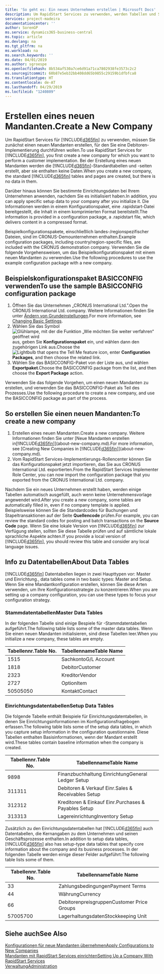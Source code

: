 ```yaml
---
title: 'So geht es: Ein neues Unternehmen erstellen | Microsoft Docs'
description: Um RapidStart Services zu verwenden, werden Tabellen und Seiten erstellt, aber sie enthalten keine Daten.
services: project-madeira
documentationcenter: ''
author: SorenGP
ms.service: dynamics365-business-central
ms.topic: article
ms.devlang: na
ms.tgt_pltfrm: na
ms.workload: na
ms.search.keywords: ''
ms.date: 04/01/2019
ms.author: sgroespe
ms.openlocfilehash: 8b534af530a7ce6d91a71ca7802938fe3573c2c2
ms.sourcegitcommit: 60b87e5eb32bb408dd65b9855c29159b1dfbfca8
ms.translationtype: HT
ms.contentlocale: de-AT
ms.lasthandoff: 04/29/2019
ms.locfileid: "1240809"
---
```

# <a name="create-a-new-company"></a><span data-ttu-id="8441c-103">Erstellen eines neuen Mandanten.</span><span class="sxs-lookup"><span data-stu-id="8441c-103">Create a New Company</span></span>
<span data-ttu-id="8441c-104">Um RapidStart Services für [!INCLUDE[d365fin](includes/d365fin_md.md)] zu verwenden, müssen Sie zunächst einen neuen Mandanten erstellen, für den Sie eine Debitoren-Implementierung durchführen wollen.</span><span class="sxs-lookup"><span data-stu-id="8441c-104">To use RapidStart Services for [!INCLUDE[d365fin](includes/d365fin_md.md)], you first create a new company for which you want to perform a customer implementation.</span></span> <span data-ttu-id="8441c-105">Bei der Erstellung eines neuen Mandanten werden die [!INCLUDE[d365fin](includes/d365fin_md.md)]-Standardtabellen und -seiten erstellt, aber sie enthalten keine Daten.</span><span class="sxs-lookup"><span data-stu-id="8441c-105">When you create a new company, the standard [!INCLUDE[d365fin](includes/d365fin_md.md)] tables and pages are created, but there is no data in them.</span></span>

<span data-ttu-id="8441c-106">Darüber hinaus können Sie bestimmte Einrichtungsdaten bei Ihrem Unternehmen anwenden, nachdem Sie es initialisiert haben.</span><span class="sxs-lookup"><span data-stu-id="8441c-106">In addition, you can apply specific setup data to your company after you initialize it.</span></span> <span data-ttu-id="8441c-107">Die Informationen werden in einem Konfigurationspaket, eine .rapidstart-Datei bereitgestellt, die Inhalt in einem komprimierten Format bereitstellt.</span><span class="sxs-lookup"><span data-stu-id="8441c-107">The information is provided in a configuration package, a .rapidstart file, which delivers content in a compressed format.</span></span>  

<span data-ttu-id="8441c-108">Beispielkonfigurationspakete, einschließlich landes-/regionspezifischer Dateien, sind im CRONUS-Demounternehmen enthalten.</span><span class="sxs-lookup"><span data-stu-id="8441c-108">Example configuration packages, including country/region-specific files, are included with the CRONUS demonstration company.</span></span> <span data-ttu-id="8441c-109">Verwenden Sie die folgende Vorgehensweisen, um das Beispielkonfigurationspaket mit einem neuen Mandanten zu verwenden.</span><span class="sxs-lookup"><span data-stu-id="8441c-109">Use the following procedures to use the example configuration package with a new company.</span></span>  

## <a name="to-use-the-sample-basicconfig-configuration-package"></a><span data-ttu-id="8441c-110">Beispielskonfigurationspaket BASICCONFIG verwenden</span><span class="sxs-lookup"><span data-stu-id="8441c-110">To use the sample BASICCONFIG configuration package</span></span>  
1. <span data-ttu-id="8441c-111">Öffnen Sie das Unternehmen „CRONUS International Ltd.”.</span><span class="sxs-lookup"><span data-stu-id="8441c-111">Open the CRONUS International Ltd. company.</span></span> <span data-ttu-id="8441c-112">Weitere Informationen finden Sie unter [Ändern von Grundeinstellungen](ui-change-basic-settings.md).</span><span class="sxs-lookup"><span data-stu-id="8441c-112">For more information, see [Changing Basic Settings](ui-change-basic-settings.md).</span></span>
2. <span data-ttu-id="8441c-113">Wählen Sie das Symbol ![Glühlampe, mit der die Funktion „Wie möchten Sie weiter verfahren“ geöffnet wird](media/ui-search/search_small.png "Wie möchten Sie weiter verfahren?") aus, geben Sie **Konfigurationspaket** ein, und wählen dann den zugehörigen Link aus.</span><span class="sxs-lookup"><span data-stu-id="8441c-113">Choose the ![Lightbulb that opens the Tell Me feature](media/ui-search/search_small.png "Tell me what you want to do") icon, enter **Configuration Packages**, and then choose the related link.</span></span>  
3. <span data-ttu-id="8441c-114">Wählen Sie das BASICCONFIG-Paket von der Liste aus, und wählen **Exportpaket**.</span><span class="sxs-lookup"><span data-stu-id="8441c-114">Choose the BASICCONFIG package from the list, and then choose the **Export Package** action.</span></span>  

<span data-ttu-id="8441c-115">Verwenden Sie das folgende Vorgehen, um einen neuen Mandanten zu erstellen, und verwenden Sie das BASICCONFIG-Paket als Teil des Prozesses.</span><span class="sxs-lookup"><span data-stu-id="8441c-115">Use the following procedure to create a new company, and use the BASICCONFIG package as part of the process.</span></span>  

## <a name="to-create-a-new-company"></a><span data-ttu-id="8441c-116">So erstellen Sie einen neuen Mandanten:</span><span class="sxs-lookup"><span data-stu-id="8441c-116">To create a new company</span></span>  
1. <span data-ttu-id="8441c-117">Erstellen eines neuen Mandanten.</span><span class="sxs-lookup"><span data-stu-id="8441c-117">Create a new company.</span></span> <span data-ttu-id="8441c-118">Weitere Informationen finden Sie unter [Neue Mandanten erstellen in[!INCLUDE[d365fin](includes/d365fin_md.md)]](about-new-company.md).</span><span class="sxs-lookup"><span data-stu-id="8441c-118">For more information, see [Creating New Companies in [!INCLUDE[d365fin](includes/d365fin_md.md)]](about-new-company.md).</span></span>
2. <span data-ttu-id="8441c-119">Vom RapidStart Services-Implementierungs-Rollencenter können Sie das Konfigurationspaket jetzt importieren, das Sie aus CRONUS International Ltd. exportierten.</span><span class="sxs-lookup"><span data-stu-id="8441c-119">From the RapidStart Services Implementer Role Center, you can now import the configuration package that you exported from the CRONUS International Ltd. company.</span></span>

<span data-ttu-id="8441c-120">Nachdem Sie ein neues Unternehmen erstellt haben, werden einige Tabellen automatisch ausgefüllt, auch wenn keine Unternehmensvorlage angewendet wird.</span><span class="sxs-lookup"><span data-stu-id="8441c-120">After you create a new company, some tables are automatically filled in, even if no company template is applied.</span></span> <span data-ttu-id="8441c-121">Beispielsweise können Sie die Standardcodes für Buchungen und Stapeltransaktionen auf der Seite **Quellencode** prüfen.</span><span class="sxs-lookup"><span data-stu-id="8441c-121">For example, you can review the standard codes for posting and batch transactions on the **Source Code** page.</span></span> <span data-ttu-id="8441c-122">Wenn Sie eine lokale Version von [!INCLUDE[d365fin](includes/d365fin_md.md)] zur Verfügung stellen, sollten Sie diese Tabelle prüfen und auf sämtliche lokale sprachliche Aspekte achten.</span><span class="sxs-lookup"><span data-stu-id="8441c-122">If you provide a local version of [!INCLUDE[d365fin](includes/d365fin_md.md)], you should review this table and consider any local language issues.</span></span>

## <a name="about-data-tables"></a><span data-ttu-id="8441c-123">Info zu Datentabellen</span><span class="sxs-lookup"><span data-stu-id="8441c-123">About Data Tables</span></span>
[!INCLUDE[d365fin](includes/d365fin_md.md)]  <span data-ttu-id="8441c-124">Datentabellen liegen in zwei Haupttypen vor: Master und Einrichtung.</span><span class="sxs-lookup"><span data-stu-id="8441c-124">, data tables come in two basic types: Master and Setup.</span></span> <span data-ttu-id="8441c-125">Wenn Sie eine Mandantkonfiguration erstellen, können Sie diese Arten verwenden, um Ihre Konfigurationsstrategie zu konzentrieren.</span><span class="sxs-lookup"><span data-stu-id="8441c-125">When you are setting up a company configuration, you can use these types to focus your configuration strategy.</span></span>  

### <a name="master-data-tables"></a><span data-ttu-id="8441c-126">Stammdatentabellen</span><span class="sxs-lookup"><span data-stu-id="8441c-126">Master Data Tables</span></span>  
<span data-ttu-id="8441c-127">In der folgenden Tabelle sind einige Bespiele für -Stammdatentabellen aufgeführt.</span><span class="sxs-lookup"><span data-stu-id="8441c-127">The following table lists some of the master data tables.</span></span> <span data-ttu-id="8441c-128">Wenn Sie einen neuen Mandanten initialisieren, sind diese Tabellen leer.</span><span class="sxs-lookup"><span data-stu-id="8441c-128">When you initialize a new company, these tables are empty.</span></span>  

|<span data-ttu-id="8441c-129">Tabellennr.</span><span class="sxs-lookup"><span data-stu-id="8441c-129">Table No.</span></span>|<span data-ttu-id="8441c-130">Tabellenname</span><span class="sxs-lookup"><span data-stu-id="8441c-130">Table Name</span></span>|  
|-------------------|--------------------|  
|<span data-ttu-id="8441c-131">15</span><span class="sxs-lookup"><span data-stu-id="8441c-131">15</span></span>|<span data-ttu-id="8441c-132">Sachkonto</span><span class="sxs-lookup"><span data-stu-id="8441c-132">G/L Account</span></span>|  
|<span data-ttu-id="8441c-133">18</span><span class="sxs-lookup"><span data-stu-id="8441c-133">18</span></span>|<span data-ttu-id="8441c-134">Debitor</span><span class="sxs-lookup"><span data-stu-id="8441c-134">Customer</span></span>|  
|<span data-ttu-id="8441c-135">23</span><span class="sxs-lookup"><span data-stu-id="8441c-135">23</span></span>|<span data-ttu-id="8441c-136">Kreditor</span><span class="sxs-lookup"><span data-stu-id="8441c-136">Vendor</span></span>|  
|<span data-ttu-id="8441c-137">27</span><span class="sxs-lookup"><span data-stu-id="8441c-137">27</span></span>|<span data-ttu-id="8441c-138">Option</span><span class="sxs-lookup"><span data-stu-id="8441c-138">Item</span></span>|  
|<span data-ttu-id="8441c-139">5050</span><span class="sxs-lookup"><span data-stu-id="8441c-139">5050</span></span>|<span data-ttu-id="8441c-140">Kontakt</span><span class="sxs-lookup"><span data-stu-id="8441c-140">Contact</span></span>|  

### <a name="setup-data-tables"></a><span data-ttu-id="8441c-141">Einrichtungsdatentabellen</span><span class="sxs-lookup"><span data-stu-id="8441c-141">Setup Data Tables</span></span>  
<span data-ttu-id="8441c-142">Die folgende Tabelle enthält Beispiele für Einrichtungsdatentabellen, in denen Sie Einrichtungsinformationen im Konfigurationsfragebogen erfassen.</span><span class="sxs-lookup"><span data-stu-id="8441c-142">The following table lists some of the setup data tables, in which you capture setup information in the configuration questionnaire.</span></span> <span data-ttu-id="8441c-143">Diese Tabellen enthalten Basisinformationen, wenn der Mandant erstellt wird.</span><span class="sxs-lookup"><span data-stu-id="8441c-143">These tables contain baseline information when the company is created.</span></span>  

|<span data-ttu-id="8441c-144">Tabellennr.</span><span class="sxs-lookup"><span data-stu-id="8441c-144">Table No.</span></span>|<span data-ttu-id="8441c-145">Tabellenname</span><span class="sxs-lookup"><span data-stu-id="8441c-145">Table Name</span></span>|  
|-------------------|--------------------|  
|<span data-ttu-id="8441c-146">98</span><span class="sxs-lookup"><span data-stu-id="8441c-146">98</span></span>|<span data-ttu-id="8441c-147">Finanzbuchhaltung Einrichtung</span><span class="sxs-lookup"><span data-stu-id="8441c-147">General Ledger Setup</span></span>|  
|<span data-ttu-id="8441c-148">311</span><span class="sxs-lookup"><span data-stu-id="8441c-148">311</span></span>|<span data-ttu-id="8441c-149">Debitoren & Verkauf Einr.</span><span class="sxs-lookup"><span data-stu-id="8441c-149">Sales & Receivables Setup</span></span>|  
|<span data-ttu-id="8441c-150">312</span><span class="sxs-lookup"><span data-stu-id="8441c-150">312</span></span>|<span data-ttu-id="8441c-151">Kreditoren & Einkauf Einr.</span><span class="sxs-lookup"><span data-stu-id="8441c-151">Purchases & Payables Setup</span></span>|  
|<span data-ttu-id="8441c-152">313</span><span class="sxs-lookup"><span data-stu-id="8441c-152">313</span></span>|<span data-ttu-id="8441c-153">Lagereinrichtung</span><span class="sxs-lookup"><span data-stu-id="8441c-153">Inventory Setup</span></span>|  

<span data-ttu-id="8441c-154">Zusätzlich zu den Einrichtungsdatentabellen hat [!INCLUDE[d365fin](includes/d365fin_md.md)] auch Datentabellen, die Kernangaben zu dem Unternehmen und seinen Geschäftsprozesse enthalten.</span><span class="sxs-lookup"><span data-stu-id="8441c-154">In addition to setup data tables, [!INCLUDE[d365fin](includes/d365fin_md.md)] also has setup-type data tables that specify core information about the company and its business processes.</span></span> <span data-ttu-id="8441c-155">In der folgenden Tabelle werden einige dieser Felder aufgeführt:</span><span class="sxs-lookup"><span data-stu-id="8441c-155">The following table lists some of them.</span></span>  

|<span data-ttu-id="8441c-156">Tabellennr.</span><span class="sxs-lookup"><span data-stu-id="8441c-156">Table No.</span></span>|<span data-ttu-id="8441c-157">Tabellenname</span><span class="sxs-lookup"><span data-stu-id="8441c-157">Table Name</span></span>|  
|-------------------|--------------------|  
|<span data-ttu-id="8441c-158">3</span><span class="sxs-lookup"><span data-stu-id="8441c-158">3</span></span>|<span data-ttu-id="8441c-159">Zahlungsbedingungen</span><span class="sxs-lookup"><span data-stu-id="8441c-159">Payment Terms</span></span>|  
|<span data-ttu-id="8441c-160">4</span><span class="sxs-lookup"><span data-stu-id="8441c-160">4</span></span>|<span data-ttu-id="8441c-161">Währung</span><span class="sxs-lookup"><span data-stu-id="8441c-161">Currency</span></span>|  
|<span data-ttu-id="8441c-162">6</span><span class="sxs-lookup"><span data-stu-id="8441c-162">6</span></span>|<span data-ttu-id="8441c-163">Debitorenpreisgruppen</span><span class="sxs-lookup"><span data-stu-id="8441c-163">Customer Price Groups</span></span>|  
|<span data-ttu-id="8441c-164">5700</span><span class="sxs-lookup"><span data-stu-id="8441c-164">5700</span></span>|<span data-ttu-id="8441c-165">Lagerhaltungsdaten</span><span class="sxs-lookup"><span data-stu-id="8441c-165">Stockkeeping Unit</span></span>|

  

## <a name="see-also"></a><span data-ttu-id="8441c-166">Siehe auch</span><span class="sxs-lookup"><span data-stu-id="8441c-166">See Also</span></span>  
[<span data-ttu-id="8441c-167">Konfigurationen für neue Mandanten übernehmen</span><span class="sxs-lookup"><span data-stu-id="8441c-167">Apply Configurations to New Companies</span></span>](admin-apply-configuration-to-new-companies.md)  
[<span data-ttu-id="8441c-168">Mandanten mit RapidStart Services einrichten</span><span class="sxs-lookup"><span data-stu-id="8441c-168">Setting Up a Company With RapidStart Services</span></span>](admin-set-up-a-company-with-rapidstart.md)  
[<span data-ttu-id="8441c-169">Verwaltung</span><span class="sxs-lookup"><span data-stu-id="8441c-169">Administration</span></span>](admin-setup-and-administration.md)
